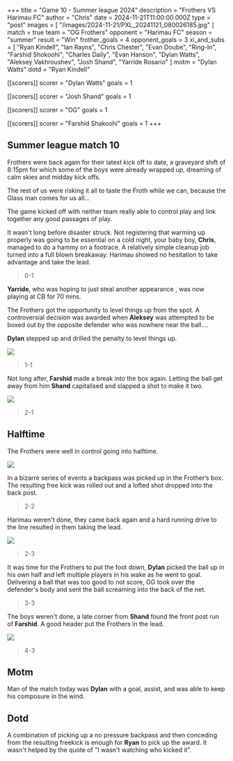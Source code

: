 +++
title = "Game 10 - Summer league 2024"
description = "Frothers VS Harimau FC"
author = "Chris"
date = 2024-11-21T11:00:00.000Z
type = "post"
images = [ "/images/2024-11-21/PXL_20241121_080026185.jpg" ]
match = true
team = "OG Frothers"
opponent = "Harimau FC"
season = "summer"
result = "Win"
frother_goals = 4
opponent_goals = 3
xi_and_subs = [
  "Ryan Kindell",
  "Ian Rayns",
  "Chris Chester",
  "Evan Doube",
  "Ring-In",
  "Farshid Shokoohi",
  "Charles Daily",
  "Evan Hanson",
  "Dylan Watts",
  "Aleksey Vakhroushev",
  "Josh Shand",
  "Yarride Rosario"
]
motm = "Dylan Watts"
dotd = "Ryan Kindell"

[[scorers]]
scorer = "Dylan Watts"
goals = 1

[[scorers]]
scorer = "Josh Shand"
goals = 1

[[scorers]]
scorer = "OG"
goals = 1

[[scorers]]
scorer = "Farshid Shakoohi"
goals = 1
+++

## Summer league match 10

Frothers were back again for their latest kick off to date, a graveyard shift of 8:15pm for which some of the boys were already wrapped up, dreaming of calm skies and midday kick offs.

The rest of us were risking it all to taste the Froth while we can, because the Glass man comes for us all…

The game kicked off with neither team really able to control play and link together any good passages of play.

It wasn't long before disaster struck. Not registering that warming up properly was going to be essential on a cold night, your baby boy, **Chris**, managed to do a hammy on a footrace. A relatively simple cleanup job turned into a full blown breakaway. Harimau showed no hesitation to take advantage and take the lead.

> 0-1

**Yarride**, who was hoping to just steal another appearance , was now playing at CB for 70 mins.

The Frothers got the opportunity to level things up from the spot. A controversial decision was awarded when **Aleksey** was attempted to be boxed out by the opposite defender who was nowhere near the ball….

**Dylan** stepped up and drilled the penalty to level things up.

![](/images/2024-11-21/dyl-pen.jpg)

> 1-1

Not long after, **Farshid** made a break into the box again. Letting the ball get away from him **Shand** capitalised and slapped a shot to make it two.

![](/images/2024-11-21/shand1.jpg)

> 2-1

## Halftime

The Frothers were well in control going into halftime.

![](/images/2024-11-21/PXL_20241121_080026185.jpg)

In a bizarre series of events a backpass was picked up in the Frother’s box. The resulting free kick was rolled out and a lofted shot dropped into the back post.

> 2-2

Harimau weren't done, they came back again and a hard running drive to the line resulted in them taking the lead.

![](/images/2024-11-21/PXL_20241121_083047244.jpg)

> 2-3

It was time for the Frothers to put the foot down, **Dylan** picked the ball up in his own half and left multiple players in his wake as he went to goal. Delivering a ball that was too good to not score, OG took over the defender's body and sent the ball screaming into the back of the net.

> 3-3

The boys weren't done, a late corner from **Shand** found the front post run of **Farshid**. A good header put the Frothers in the lead.

![](/images/2024-11-21/farsh-throw.jpg)

> 4-3

## Motm

Man of the match today was **Dylan** with a goal, assist, and was able to keep his composure in the wind.

## Dotd

A combination of picking up a no pressure backpass and then conceding from the resulting freekick is enough for **Ryan** to pick up the award. It wasn't helped by the quote of "I wasn't watching who kicked it".
